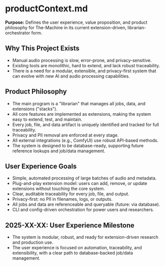 # productContext.md

**Purpose:**
Defines the user experience, value proposition, and product philosophy for The-Machine in its current extension-driven, librarian-orchestrator form.

## Why This Project Exists

- Manual audio processing is slow, error-prone, and privacy-sensitive.
- Existing tools are monolithic, hard to extend, and lack robust traceability.
- There is a need for a modular, extensible, and privacy-first system that can evolve with new AI and audio processing capabilities.

## Product Philosophy

- The main program is a "librarian" that manages all jobs, data, and extensions ("stacks").
- All core features are implemented as extensions, making the system easy to extend, test, and maintain.
- Every job, file, and data artifact is uniquely identified and tracked for full traceability.
- Privacy and PII removal are enforced at every stage.
- All external integrations (e.g., ComfyUI) use robust API-based methods.
- The system is designed to be database-ready, supporting future reference lookups and job/data management.

## User Experience Goals

- Simple, automated processing of large batches of audio and metadata.
- Plug-and-play extension model: users can add, remove, or update extensions without touching the core system.
- Clear, auditable traceability for every job, file, and output.
- Privacy-first: no PII in filenames, logs, or outputs.
- All jobs and data are referenceable and queryable (future: via database).
- CLI and config-driven orchestration for power users and researchers.

## 2025-XX-XX: User Experience Milestone
- The system is modular, robust, and ready for extension-driven research and production use.
- The user experience is focused on automation, traceability, and extensibility, with a clear path to database-backed job/data management. 